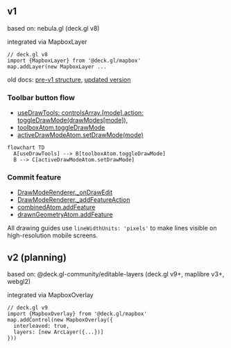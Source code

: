 ## v1

based on: nebula.gl (deck.gl v8)

integrated via MapboxLayer

    // deck.gl v8
    import {MapboxLayer} from '@deck.gl/mapbox'
    map.addLayer(new MapboxLayer ...

old docs: [pre-v1 structure](https://www.figma.com/file/G8VQQ3mctz5gPkcZZvbzCl/Untitled?node-id=0%3A1),
[updated version](https://www.figma.com/file/FcyFYb406D8zGFWxyK4zIk/Untitled?node-id=0%3A1)

### Toolbar button flow

- [useDrawTools: controlsArray.[mode].action: toggleDrawMode(drawModes[mode]),](./index.ts#L128)
- [toolboxAtom.toggleDrawMode](./atoms/toolboxAtom.ts#L64)
- [activeDrawModeAtom.setDrawMode(mode)](./atoms/activeDrawMode.ts#L10)

```mermaid
flowchart TD
  A[useDrawTools] --> B[toolboxAtom.toggleDrawMode]
  B --> C[activeDrawModeAtom.setDrawMode]
```

### Commit feature

- [DrawModeRenderer.\_onDrawEdit](./renderers/DrawModeRenderer.ts#L306)
- [DrawModeRenderer.\_addFeatureAction](./renderers/DrawModeRenderer.ts#L101)
- [combinedAtom.addFeature](./atoms/combinedAtom.ts#L93)
- [drawnGeometryAtom.addFeature](./atoms/drawnGeometryAtom.ts#L19)

All drawing guides use `lineWidthUnits: 'pixels'` to make lines visible on high-resolution mobile screens.

## v2 (planning)

based on: @deck.gl-community/editable-layers (deck.gl v9+, maplibre v3+, webgl2)

integrated via MapboxOverlay

    // deck.gl v9
    import {MapboxOverlay} from '@deck.gl/mapbox'
    map.addControl(new MapboxOverlay({
      interleaved: true,
      layers: [new ArcLayer({...})]
    }))
